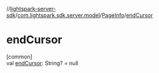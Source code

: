 //[lightspark-server-sdk](../../../index.md)/[com.lightspark.sdk.server.model](../index.md)/[PageInfo](index.md)/[endCursor](end-cursor.md)

# endCursor

[common]\
val [endCursor](end-cursor.md): String? = null
